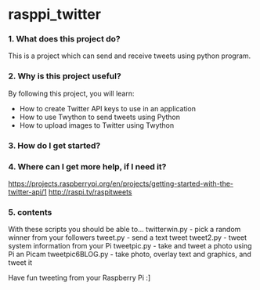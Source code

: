 # rasppi_twitter
### 1. What does this project do? 

This is a project which can send and receive tweets using python program.

### 2. Why is this project useful? 

By following this project, you will learn:
- How to create Twitter API keys to use in an application
- How to use Twython to send tweets using Python
- How to upload images to Twitter using Twython

### 3. How do I get started?


### 4. Where can I get more help, if I need it?
https://projects.raspberrypi.org/en/projects/getting-started-with-the-twitter-api/1
http://raspi.tv/raspitweets 

### 5. contents
With these scripts you should be able to...
twitterwin.py - pick a random winner from your followers
tweet.py - send a text tweet
tweet2.py - tweet system information from your Pi
tweetpic.py - take and tweet a photo using Pi an Picam
tweetpic6BLOG.py - take photo, overlay text and graphics, and tweet it

Have fun tweeting from your Raspberry Pi :]
